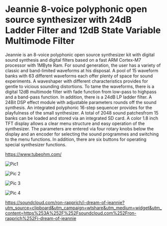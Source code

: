 # Jeannie 8-voice polyphonic open source synthesizer with 24dB Ladder Filter and 12dB State Variable Multimode Filter

Jeannie is an 8-voice polyphonic open source synthesizer kit with digital sound synthesis and digital
filters based on a fast ARM Cortex-M7 processor with 1MByte Ram. For sound generation, the user has
a variety of classic and band-limited waveforms at his disposal. A pool of 15 waveform banks with 63
different waveforms each offer plenty of space for sound experiments. A waveshaper with different
characteristics provides for gentle to vicious sounding distortions.
To tame the waveforms, there is a digital 12dB multimode filter with fade function from low-pass to highpass
and a band-pass function. In addition, there is a 24dB LP ladder filter. A 24Bit DSP effect module with adjustable parameters rounds off the
sound synthesis. An integrated polyphonic 16-step sequencer provides for the playfulness of the small
synthesizer.
A total of 2048 sound patchesfrom 15 banks can be loaded and stored via an integrated SD card. A
color 1.8 inch TFT display allows a clear menu structure and easy operation of the synthesizer. The
parameters are entered via four rotary knobs below the display and an encoder for selecting the sound
programmes and switching to the menu functions. In addition, there are six buttons for operating special
synthesizer functions.

https://www.tubeohm.com/

![Pic1](https://user-images.githubusercontent.com/16689445/155886519-6487f244-0d26-4bb1-a49f-27a8bb392fcf.png)

![Pic 2](https://user-images.githubusercontent.com/16689445/155886525-f779591a-6bcb-4492-a7fb-afd06165b7c4.png)

![Pic 3](https://user-images.githubusercontent.com/16689445/155886528-a2bef7d7-925e-4425-aae9-4ab8d6f1af34.png)

![Pic 4](https://user-images.githubusercontent.com/16689445/155886532-33c55341-f179-4a1a-aa54-1c0e27544c61.png)

https://soundcloud.com/ron-rapprich/i-dream-of-jeannie?utm_source=clipboard&utm_campaign=wtshare&utm_medium=widget&utm_content=https%253A%252F%252Fsoundcloud.com%252Fron-rapprich%252Fi-dream-of-jeannie



